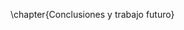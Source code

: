 \chapter{Conclusiones y trabajo futuro}

<!--
  En esta sección se debe poner de manifiesto claramente si se han alcanzado
  todos los objetivos planteados y si se han desarrollado éstos
  satisfactoriamente, proponiendo ideas, soluciones o incluso nuevos objetivos
  surgidos a raíz de los anteriores.

  El alumno tiene aquí la posibilidad de reflexionar sobre los problemas que ha
  encontrado y cómo los ha solucionado, los errores cometidos, y lo que el TFG
  ha supuesto en cuanto a aprendizaje y experiencia, tanto profesional como
  personalmente. En este punto hay que indicar también qué nuevos conocimientos
  y tecnologías han sido necesarios aprender para poder realizarlo y el dominio
  alcanzado con ello.

  Por último, se debe incluir una descripción acerca de las limitaciones del
  trabajo y las posibles líneas de desarrollo que se abren para mejorarlo en
  cuanto a eficiencia o funcionalidad.
-->
